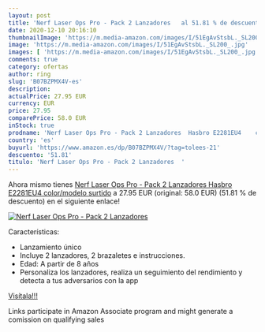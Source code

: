 ```yaml
---
layout: post
title: 'Nerf Laser Ops Pro - Pack 2 Lanzadores   al 51.81 % de descuento'
date: 2020-12-10 20:16:10
thumbnailImage: 'https://m.media-amazon.com/images/I/51EgAvStsbL._SL200_.jpg'
image: 'https://m.media-amazon.com/images/I/51EgAvStsbL._SL200_.jpg'
images: [ 'https://m.media-amazon.com/images/I/51EgAvStsbL._SL200_.jpg' ]
comments: true
category: ofertas
author: ring
slug: 'B07BZPMX4V-es'
description:
actualPrice: 27.95 EUR
currency: EUR
price: 27.95
comparePrice: 58.0 EUR
inStock: true
prodname: 'Nerf Laser Ops Pro - Pack 2 Lanzadores  Hasbro E2281EU4    color/modelo surtido'
country: 'es'
buyurl: 'https://www.amazon.es/dp/B07BZPMX4V/?tag=tolees-21'
descuento: '51.81'
titulo: 'Nerf Laser Ops Pro - Pack 2 Lanzadores  '
---
```


Ahora mismo tienes [Nerf Laser Ops Pro - Pack 2 Lanzadores  Hasbro E2281EU4    color/modelo surtido](https://www.amazon.es/dp/B07BZPMX4V/?tag=tolees-21) a 27.95 EUR (original: 58.0 EUR) (51.81 %  de descuento) en el siguiente enlace!

[![Nerf Laser Ops Pro - Pack 2 Lanzadores  ](https://m.media-amazon.com/images/I/51EgAvStsbL._SL200_.jpg)](https://www.amazon.es/dp/B07BZPMX4V/?tag=tolees-21)

Características:

- Lanzamiento único
- Incluye 2 lanzadores, 2 brazaletes e instrucciones.
- Edad: A partir de 8 años
- Personaliza los lanzadores, realiza un seguimiento del rendimiento y detecta a tus adversarios con la app

[Visítala!!!](https://www.amazon.es/dp/B07BZPMX4V/?tag=tolees-21)

Links participate in Amazon Associate program and might generate a comission on qualifying sales
